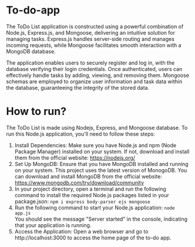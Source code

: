 # To-do-app

The ToDo List application is constructed using a powerful combination of Node.js, Express.js, and Mongoose, delivering an intuitive solution for managing tasks. Express.js handles server-side routing and manages incoming requests, while Mongoose facilitates smooth interaction with a MongoDB database.

The application enables users to securely register and log in, with the database verifying their login credentials. Once authenticated, users can effectively handle tasks by adding, viewing, and removing them. Mongoose schemas are employed to organize user information and task data within the database, guaranteeing the integrity of the stored data.

# How to run?

The ToDo List is made using Nodejs, Express, and Mongoose database. To run this Node.js application, you'll need to follow these steps:

1. Install Dependencies: Make sure you have Node.js and npm (Node Package Manager) installed on your system. If not, download and install them from the official website: https://nodejs.org/
2. Set Up MongoDB: Ensure that you have MongoDB installed and running on your system. This project uses the latest version of MonogoDB. You can download and install MongoDB from the official website: https://www.mongodb.com/try/download/community
3. In your project directory, open a terminal and run the following command to install the required Node.js packages listed in your package.json:
   `npm i express body-parser ejs mongoose`
4. Run the following command to start your Node.js application:
   `node app.js` <br>
   You should see the message "Server started" in the console, indicating that your application is running.
5. Access the Application: Open a web browser and go to http://localhost:3000 to access the home page of the to-do app. 


